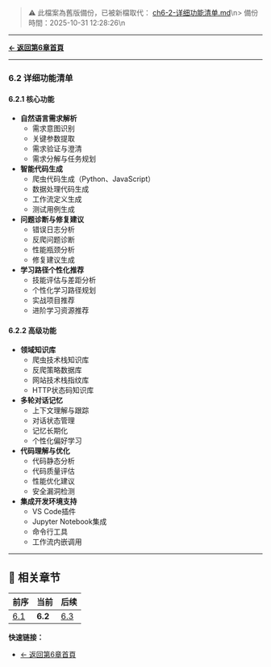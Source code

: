 <!-- LEGACY FILE NOTICE -->
> ⚠️ 此檔案為舊版備份，已被新檔取代： [ch6-2-详细功能清单.md](ch6-2-详细功能清单.md)\n> 備份時間：2025-10-31 12:28:26\n
---

**[← 返回第6章首頁](ch6-index.md)**

---

### 6.2 详细功能清单

#### 6.2.1 核心功能
- **自然语言需求解析**
  - 需求意图识别
  - 关键参数提取
  - 需求验证与澄清
  - 需求分解与任务规划
- **智能代码生成**
  - 爬虫代码生成（Python、JavaScript）
  - 数据处理代码生成
  - 工作流定义生成
  - 测试用例生成
- **问题诊断与修复建议**
  - 错误日志分析
  - 反爬问题诊断
  - 性能瓶颈分析
  - 修复建议生成
- **学习路径个性化推荐**
  - 技能评估与差距分析
  - 个性化学习路径规划
  - 实战项目推荐
  - 进阶学习资源推荐

#### 6.2.2 高级功能
- **领域知识库**
  - 爬虫技术栈知识库
  - 反爬策略数据库
  - 网站技术栈指纹库
  - HTTP状态码知识库
- **多轮对话记忆**
  - 上下文理解与跟踪
  - 对话状态管理
  - 记忆长期化
  - 个性化偏好学习
- **代码理解与优化**
  - 代码静态分析
  - 代码质量评估
  - 性能优化建议
  - 安全漏洞检测
- **集成开发环境支持**
  - VS Code插件
  - Jupyter Notebook集成
  - 命令行工具
  - 工作流内嵌调用

---

## 📑 相关章节

| 前序 | 当前 | 后续 |
|-----|------|------|
| [6.1](ch6-1.md) | **6.2** | [6.3](ch6-3.md) |

**快速链接：**
- [← 返回第6章首頁](ch6-index.md)
